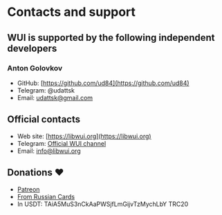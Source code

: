 # Contacts and support

## WUI is supported by the following independent developers
### Anton Golovkov
- GitHub: [https://github.com/ud84](https://github.com/ud84)
- Telegram: @udattsk
- Email: [udattsk@gmail.com](mailto:udattsk@gmail.com)

## Official contacts
- Web site: [https://libwui.org](https://libwui.org)
- Telegram: [Official WUI channel](https://t.me/libwui)
- Email: [info@libwui.org](mailto:info@libwui.org)

## Donations ❤️
- [Patreon](https://www.patreon.com/user/membership?u=66230239)
- [From Russian Cards](https://libwui.org/donate/)
- In USDT: TAiA5MuS3nCkAaPWSjfLmGijvTzMychLbY TRC20
